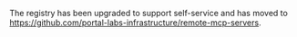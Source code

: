The registry has been upgraded to support self-service and has moved to https://github.com/portal-labs-infrastructure/remote-mcp-servers.
